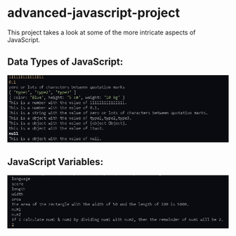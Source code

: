 # advanced-javascript-project
This project takes a look at some of the more intricate aspects of JavaScript.

<h2>Data Types of JavaScript:</h2>
<img src="Code snippets/dataTypes.JPG" alt="Snippet of code run in terminal">
  
<h2> JavaScript Variables:</h2>
<img src="Code snippets/myVariables.JPG" alt="Snippet of code run in terminal">
